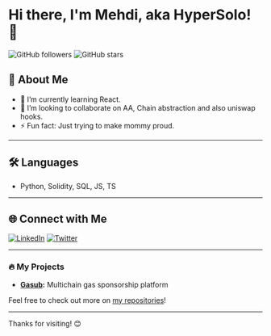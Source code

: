# Hi there, I'm Mehdi, aka HyperSolo! 👋

![GitHub followers](https://img.shields.io/github/followers/itsmehdiabdi?style=social)
![GitHub stars](https://img.shields.io/github/stars/itsmehdiabdi?style=social)

## 🚀 About Me

- 🌱 I’m currently learning React.
- 👯 I’m looking to collaborate on AA, Chain abstraction and also uniswap hooks.
- ⚡ Fun fact: Just trying to make mommy proud.

---

## 🛠️ Languages

- Python, Solidity, SQL, JS, TS

---

## 🌐 Connect with Me

[![LinkedIn](https://img.shields.io/badge/-LinkedIn-blue?style=flat&logo=linkedin)](https://linkedin.com/in/itsmehdiabdi)
[![Twitter](https://img.shields.io/badge/-Twitter-blue?style=flat&logo=twitter&logoColor=white)](https://x.com/IthinkitsMeT/)

---

### 🔥 My Projects

- **[Gasub](https://github.com/mahdieh-amiri1/ethglobal-bangkok):** Multichain gas sponsorship platform

Feel free to check out more on [my repositories](https://github.com/yourusername?tab=repositories)!

---

Thanks for visiting! 😊
